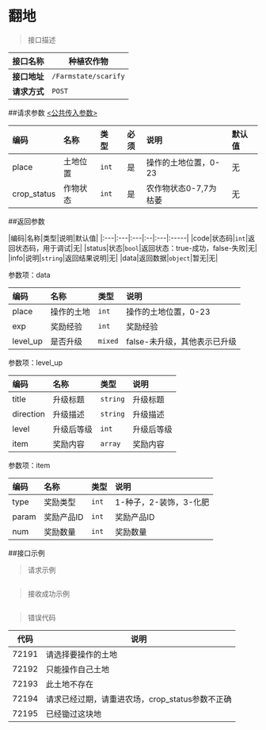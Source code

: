 # 翻地

>接口描述

| 接口名称 | 种植农作物 |
|----------|--------|
|**接口地址**|```/Farmstate/scarify```|
|**请求方式**|```POST```|

##请求参数
[<公共传入参数>](../README.md)  

|编码|名称|类型|必须|说明|默认值|
|:---|:---|:---|:--:|:---|:-----|
|place|土地位置|```int```|是|操作的土地位置，0-23|无|
|crop_status|作物状态|```int```|是|农作物状态0-7,7为枯萎|无|

##返回参数

|编码|名称|类型|说明|默认值|
|:---|:---|:---|:--|:---|:-----|
|code|状态码|```int```|返回状态码，用于调试|无|
|status|状态|```bool```|返回状态：true-成功，false-失败|无|
|info|说明|```string```|返回结果说明|无|
|data|返回数据|```object```|暂无|无|

参数项：data

|编码 |名称|类型|说明|
|:----|:---|:---|:---|
|place|操作的土地|```int```|操作的土地位置，0-23|
|exp|奖励经验|```int```|奖励经验|
|level_up|是否升级|```mixed```|false-未升级，其他表示已升级|

参数项：level_up

|编码 |名称|类型|说明|
|:----|:---|:---|:---|
|title|升级标题|```string```|升级标题|
|direction|升级描述|```string```|升级描述|
|level|升级后等级|```int```|升级后等级|
|item|奖励内容|```array```|奖励内容|

参数项：item

|编码 |名称|类型|说明|
|:----|:---|:---|:---|
|type|奖励类型|```int```|1-种子，2-装饰，3-化肥|
|param|奖励产品ID|```int```|奖励产品ID|
|num|奖励数量|```int```|奖励数量|

##接口示例

>请求示例

```

```

>接收成功示例

```

```

>错误代码

|代码|说明|
|----|----|
|72191|请选择要操作的土地|
|72192|只能操作自己土地|
|72193|此土地不存在|
|72194|请求已经过期，请重进农场，crop_status参数不正确|
|72195|已经锄过这块地|
